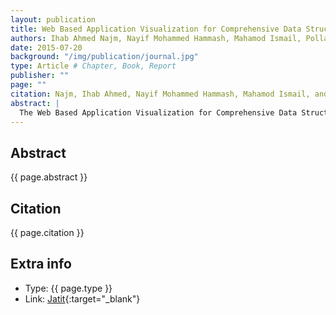 ```yaml
---
layout: publication
title: Web Based Application Visualization for Comprehensive Data Structures
authors: Ihab Ahmed Najm, Nayif Mohammed Hammash, Mahamod Ismail, Polla Fatah
date: 2015-07-20
background: "/img/publication/journal.jpg"
type: Article # Chapter, Book, Report
publisher: ""
page: ""
citation: Najm, Ihab Ahmed, Nayif Mohammed Hammash, Mahamod Ismail, and Polla Fatah. "Web Based Application Visualization for Comprehensive Data Structures." Journal of Theoretical & Applied Information Technology 77, No. 2 (2015).
abstract: |
  The Web Based Application Visualization for Comprehensive Data Structures (WVCDS) project includes a Web based to sup-port the teaching of introductory computer-science statistics courses. The web application provides easy access to interface, watch sorting process dramatically when barter between each value regarding user need with ascending or descending by offer control speed of showing the process events, and it includes a Fibo function augment with Rand function, which is the focus of the current paper, is designed to capitalize on special capabilities offered by the open source Web based. The easy linkage between Web pages provides support for a highly interactive tutorial, which uses “switchingbased” learning and immediate feedback. Students rated the tutorial as easy to use and indicated that it would have improved their initial statistics course.
---
```


## Abstract

{{ page.abstract }}

## Citation

{{ page.citation }}

## Extra info

- Type: {{ page.type }}
- Link: [Jatit](http://www.jatit.org/volumes/Vol77No2/3Vol77No2.pdf){:target="\_blank"}
